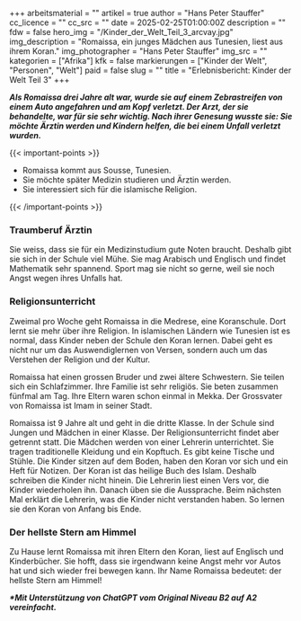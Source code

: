 +++
arbeitsmaterial = ""
artikel = true
author = "Hans Peter Stauffer"
cc_licence = ""
cc_src = ""
date = 2025-02-25T01:00:00Z
description = ""
fdw = false
hero_img = "/Kinder_der_Welt_Teil_3_arcvay.jpg"
img_description = "Romaissa, ein junges Mädchen aus Tunesien, liest aus ihrem Koran."
img_photographer = "Hans Peter Stauffer"
img_src = ""
kategorien = ["Afrika"]
kfk = false
markierungen = ["Kinder der Welt", "Personen", "Welt"]
paid = false
slug = ""
title = "Erlebnisbericht: Kinder der Welt Teil 3"
+++

**_Als Romaissa drei Jahre alt war, wurde sie auf einem Zebrastreifen von einem Auto angefahren und am Kopf verletzt. Der Arzt, der sie behandelte, war für sie sehr wichtig. Nach ihrer Genesung wusste sie: Sie möchte Ärztin werden und Kindern helfen, die bei einem Unfall verletzt wurden._**

{{< important-points >}}

<ul>

<li>Romaissa kommt aus Sousse, Tunesien.</li>

<li>Sie möchte später Medizin studieren und Ärztin werden.</li>

<li>Sie interessiert sich für die islamische Religion.</li>

</ul>

{{< /important-points >}}

### Traumberuf Ärztin

Sie weiss, dass sie für ein Medizinstudium gute Noten braucht. Deshalb gibt sie sich in der Schule viel Mühe. Sie mag Arabisch und Englisch und findet Mathematik sehr spannend. Sport mag sie nicht so gerne, weil sie noch Angst wegen ihres Unfalls hat.

### Religionsunterricht

Zweimal pro Woche geht Romaissa in die Medrese, eine Koranschule. Dort lernt sie mehr über ihre Religion. In islamischen Ländern wie Tunesien ist es normal, dass Kinder neben der Schule den Koran lernen. Dabei geht es nicht nur um das Auswendiglernen von Versen, sondern auch um das Verstehen der Religion und der Kultur.

Romaissa hat einen grossen Bruder und zwei ältere Schwestern. Sie teilen sich ein Schlafzimmer. Ihre Familie ist sehr religiös. Sie beten zusammen fünfmal am Tag. Ihre Eltern waren schon einmal in Mekka. Der Grossvater von Romaissa ist Imam in seiner Stadt.

Romaissa ist 9 Jahre alt und geht in die dritte Klasse. In der Schule sind Jungen und Mädchen in einer Klasse. Der Religionsunterricht findet aber getrennt statt. Die Mädchen werden von einer Lehrerin unterrichtet. Sie tragen traditionelle Kleidung und ein Kopftuch. Es gibt keine Tische und Stühle. Die Kinder sitzen auf dem Boden, haben den Koran vor sich und ein Heft für Notizen. Der Koran ist das heilige Buch des Islam. Deshalb schreiben die Kinder nicht hinein. Die Lehrerin liest einen Vers vor, die Kinder wiederholen ihn. Danach üben sie die Aussprache. Beim nächsten Mal erklärt die Lehrerin, was die Kinder nicht verstanden haben. So lernen sie den Koran von Anfang bis Ende.

### Der hellste Stern am Himmel

Zu Hause lernt Romaissa mit ihren Eltern den Koran, liest auf Englisch und Kinderbücher. Sie hofft, dass sie irgendwann keine Angst mehr vor Autos hat und sich wieder frei bewegen kann. Ihr Name Romaissa bedeutet: der hellste Stern am Himmel!

**_\*Mit Unterstützung von ChatGPT vom Original Niveau B2 auf A2 vereinfacht._**